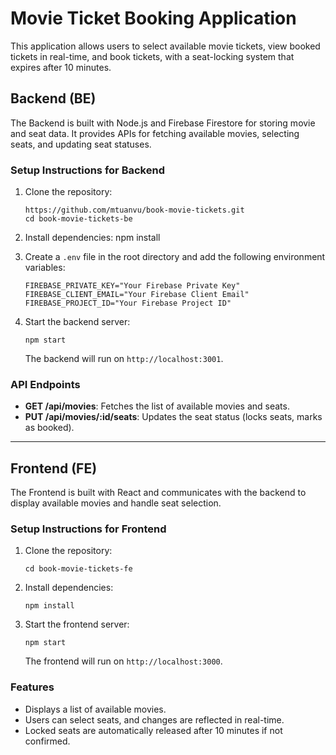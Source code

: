 
# Movie Ticket Booking Application

This application allows users to select available movie tickets, view booked tickets in real-time, and book tickets, with a seat-locking system that expires after 10 minutes.

## Backend (BE)

The Backend is built with Node.js and Firebase Firestore for storing movie and seat data. It provides APIs for fetching available movies, selecting seats, and updating seat statuses.

### Setup Instructions for Backend

1. Clone the repository:
   ```
   https://github.com/mtuanvu/book-movie-tickets.git
   cd book-movie-tickets-be

2. Install dependencies:
   npm install

3. Create a `.env` file in the root directory and add the following environment variables:
   ```
   FIREBASE_PRIVATE_KEY="Your Firebase Private Key"
   FIREBASE_CLIENT_EMAIL="Your Firebase Client Email"
   FIREBASE_PROJECT_ID="Your Firebase Project ID"
   ```

4. Start the backend server:
   ```
   npm start
   ```
   The backend will run on `http://localhost:3001`.

### API Endpoints

- **GET /api/movies**: Fetches the list of available movies and seats.
- **PUT /api/movies/:id/seats**: Updates the seat status (locks seats, marks as booked).

---

## Frontend (FE)

The Frontend is built with React and communicates with the backend to display available movies and handle seat selection.

### Setup Instructions for Frontend

1. Clone the repository:
   ```
   cd book-movie-tickets-fe
   ```

2. Install dependencies:
   ```
   npm install
   ```

3. Start the frontend server:
   ```
   npm start
   ```
   The frontend will run on `http://localhost:3000`.

### Features

- Displays a list of available movies.
- Users can select seats, and changes are reflected in real-time.
- Locked seats are automatically released after 10 minutes if not confirmed.
